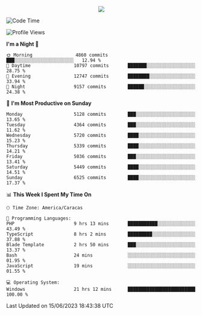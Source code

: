 <p align="center">
  <a href="http://www.github.com/thevacs">
    <img src="https://github-readme-streak-stats.herokuapp.com/?user=thevacs&stroke=ffffff&background=1c1917&ring=0891b2&fire=0891b2&currStreakNum=ffffff&currStreakLabel=0891b2&sideNums=ffffff&sideLabels=ffffff&dates=ffffff&hide_border=true" />
  </a>
</p>

<!--START_SECTION:waka-->
![Code Time](http://img.shields.io/badge/Code%20Time-1%2C426%20hrs%2020%20mins-blue)

![Profile Views](http://img.shields.io/badge/Profile%20Views-1-blue)

**I'm a Night 🦉** 

```text
🌞 Morning                4860 commits        ███░░░░░░░░░░░░░░░░░░░░░░   12.94 % 
🌆 Daytime                10797 commits       ███████░░░░░░░░░░░░░░░░░░   28.75 % 
🌃 Evening                12747 commits       ████████░░░░░░░░░░░░░░░░░   33.94 % 
🌙 Night                  9157 commits        ██████░░░░░░░░░░░░░░░░░░░   24.38 % 
```
📅 **I'm Most Productive on Sunday** 

```text
Monday                   5128 commits        ███░░░░░░░░░░░░░░░░░░░░░░   13.65 % 
Tuesday                  4364 commits        ███░░░░░░░░░░░░░░░░░░░░░░   11.62 % 
Wednesday                5720 commits        ████░░░░░░░░░░░░░░░░░░░░░   15.23 % 
Thursday                 5339 commits        ████░░░░░░░░░░░░░░░░░░░░░   14.21 % 
Friday                   5036 commits        ███░░░░░░░░░░░░░░░░░░░░░░   13.41 % 
Saturday                 5449 commits        ████░░░░░░░░░░░░░░░░░░░░░   14.51 % 
Sunday                   6525 commits        ████░░░░░░░░░░░░░░░░░░░░░   17.37 % 
```


📊 **This Week I Spent My Time On** 

```text
🕑︎ Time Zone: America/Caracas

💬 Programming Languages: 
PHP                      9 hrs 13 mins       ███████████░░░░░░░░░░░░░░   43.49 % 
TypeScript               8 hrs 2 mins        █████████░░░░░░░░░░░░░░░░   37.88 % 
Blade Template           2 hrs 50 mins       ███░░░░░░░░░░░░░░░░░░░░░░   13.37 % 
Bash                     24 mins             ░░░░░░░░░░░░░░░░░░░░░░░░░   01.95 % 
JavaScript               19 mins             ░░░░░░░░░░░░░░░░░░░░░░░░░   01.55 % 

💻 Operating System: 
Windows                  21 hrs 12 mins      █████████████████████████   100.00 % 
```


 Last Updated on 15/06/2023 18:43:38 UTC
<!--END_SECTION:waka-->

